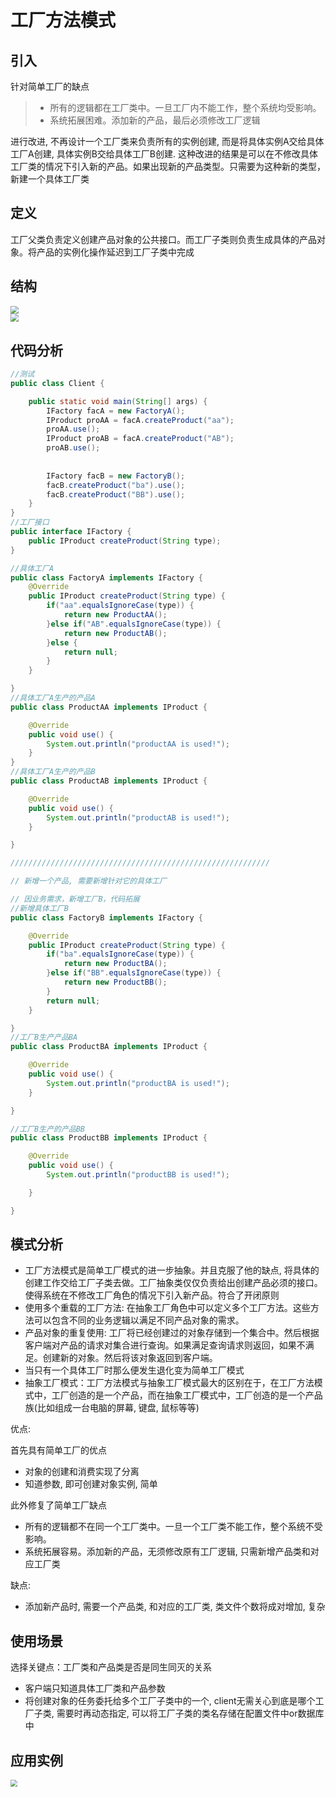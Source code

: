 # 工厂方法模式

## 引入

针对简单工厂的缺点

>*   所有的逻辑都在工厂类中。一旦工厂内不能工作，整个系统均受影响。
>*   系统拓展困难。添加新的产品，最后必须修改工厂逻辑

进行改进, 不再设计一个工厂类来负责所有的实例创建, 而是将具体实例A交给具体工厂A创建, 具体实例B交给具体工厂B创建. 这种改进的结果是可以在不修改具体工厂类的情况下引入新的产品。如果出现新的产品类型。只需要为这种新的类型，新建一个具体工厂类

## 定义

工厂父类负责定义创建产品对象的公共接口。而工厂子类则负责生成具体的产品对象。将产品的实例化操作延迟到工厂子类中完成

## 结构

<img src="../../assets/pic4.png" style="zoom: 80%;"/><br/>
<img src="../../assets/pic5.png" style="zoom: 80%;"/>

## 代码分析

```java
//测试
public class Client {

	public static void main(String[] args) {
        IFactory facA = new FactoryA();
        IProduct proAA = facA.createProduct("aa");
        proAA.use();
        IProduct proAB = facA.createProduct("AB");
        proAB.use();
        
		
		IFactory facB = new FactoryB();
		facB.createProduct("ba").use();
		facB.createProduct("BB").use();
	}
}
//工厂接口
public interface IFactory {
	public IProduct createProduct(String type);
}

//具体工厂A
public class FactoryA implements IFactory {
	@Override
	public IProduct createProduct(String type) {
        if("aa".equalsIgnoreCase(type)) {
        	return new ProductAA();
        }else if("AB".equalsIgnoreCase(type)) {
        	return new ProductAB();
        }else {
        	return null;
        }
	}

}
//具体工厂A生产的产品A
public class ProductAA implements IProduct {

	@Override
	public void use() {
        System.out.println("productAA is used!");
	}
}
//具体工厂A生产的产品B
public class ProductAB implements IProduct {

	@Override
	public void use() {
        System.out.println("productAB is used!");
	}

}

//////////////////////////////////////////////////////////

// 新增一个产品, 需要新增针对它的具体工厂

// 因业务需求，新增工厂B，代码拓展
//新增具体工厂B
public class FactoryB implements IFactory {

	@Override
	public IProduct createProduct(String type) {
		if("ba".equalsIgnoreCase(type)) {
			return new ProductBA();
		}else if("BB".equalsIgnoreCase(type)) {
			return new ProductBB();
		}
		return null;
	}

}
//工厂B生产产品BA
public class ProductBA implements IProduct {

	@Override
	public void use() {
		System.out.println("productBA is used!");
	}

}

//工厂B生产的产品BB
public class ProductBB implements IProduct {

	@Override
	public void use() {
		System.out.println("productBB is used!");

	}

}


```

## 模式分析

*   工厂方法模式是简单工厂模式的进一步抽象。并且克服了他的缺点, 将具体的创建工作交给工厂子类去做。工厂抽象类仅仅负责给出创建产品必须的接口。使得系统在不修改工厂角色的情况下引入新产品。符合了开闭原则
*   使用多个重载的工厂方法: 在抽象工厂角色中可以定义多个工厂方法。这些方法可以包含不同的业务逻辑以满足不同产品对象的需求。
*   产品对象的重复使用: 工厂将已经创建过的对象存储到一个集合中。然后根据客户端对产品的请求对集合进行查询。如果满足查询请求则返回，如果不满足。创建新的对象。然后将该对象返回到客户端。
*   当只有一个具体工厂时那么便发生退化变为简单工厂模式
*   抽象工厂模式：工厂方法模式与抽象工厂模式最大的区别在于，在工厂方法模式中，工厂创造的是一个产品，而在抽象工厂模式中，工厂创造的是一个产品族(比如组成一台电脑的屏幕, 键盘, 鼠标等等)

优点:

首先具有简单工厂的优点

*   对象的创建和消费实现了分离
*   知道参数, 即可创建对象实例, 简单

此外修复了简单工厂缺点

*   所有的逻辑都不在同一个工厂类中。一旦一个工厂类不能工作，整个系统不受影响。
*   系统拓展容易。添加新的产品，无须修改原有工厂逻辑, 只需新增产品类和对应工厂类

缺点:

* 添加新产品时, 需要一个产品类, 和对应的工厂类, 类文件个数将成对增加, 复杂

## 使用场景

选择关键点：工厂类和产品类是否是同生同灭的关系

*   客户端只知道具体工厂类和产品参数
*   将创建对象的任务委托给多个工厂子类中的一个, client无需关心到底是哪个工厂子类, 需要时再动态指定,   可以将工厂子类的类名存储在配置文件中or数据库中

## 应用实例

<img src="../../assets/pic6.png" style="zoom: 70%"/>
